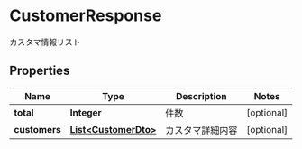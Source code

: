 

# CustomerResponse

カスタマ情報リスト

## Properties

| Name | Type | Description | Notes |
|------------ | ------------- | ------------- | -------------|
|**total** | **Integer** | 件数 |  [optional] |
|**customers** | [**List&lt;CustomerDto&gt;**](CustomerDto.md) | カスタマ詳細内容 |  [optional] |



